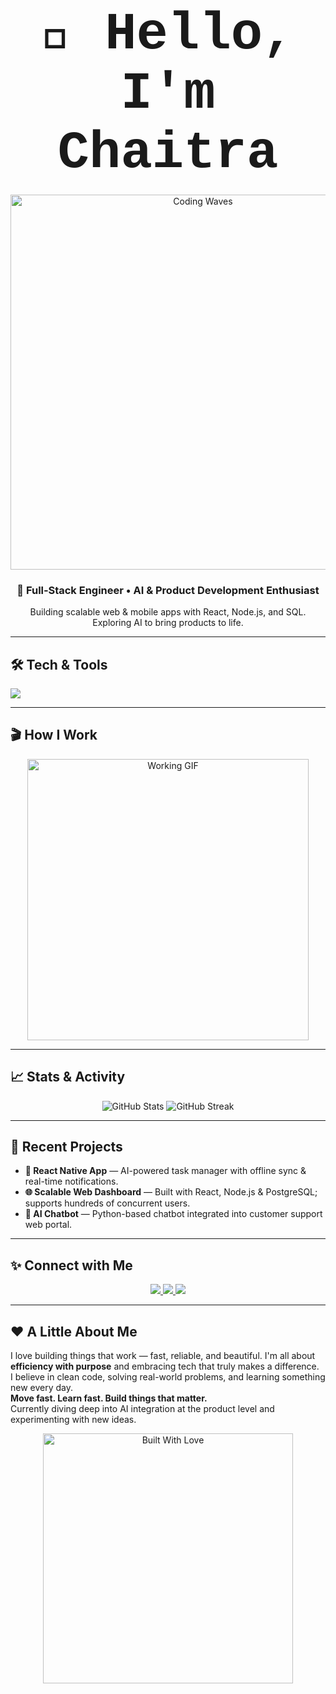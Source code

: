 <h1 align="center">
  <span style="font-family: 'Courier New', monospace; font-size: 3em;">👋 Hello, I'm Chaitra</span>
</h1>

<p align="center">
  <img src="https://media4.giphy.com/media/v1.Y2lkPTc5MGI3NjExOXZkdWN1aGozYmZ1MWpqaXNhaHBka210Z29oZ2tudGo4aXp0MHNldiZlcD12MV9pbnRlcm5hbF9naWZfYnlfaWQmY3Q9Zw/hpXdHPfFI5wTABdDx9/giphy.gif" alt="Coding Waves" width="600"/>
</p>

<h3 align="center">🌟 Full‑Stack Engineer • AI & Product Development Enthusiast</h3>
<p align="center">
  Building scalable web & mobile apps with React, Node.js, and SQL. Exploring AI to bring products to life.
</p>

---

## 🛠️ Tech & Tools
<p align="left">
  <img src="https://skillicons.dev/icons?i=js,ts,html,css,bootstrap,react,redux,nodejs,graphql,netlify,nextjs,express,java,python,sqlite,npm,linux,jquery,mysql,postgres,mongodb,tailwind,git,github,jenkins,gitlab,ai" />
</p>

---

## 🎬 How I Work
<p align="center">
  <img src="https://media1.giphy.com/media/v1.Y2lkPTc5MGI3NjExcnNoamdjemI0bWxkdzhnZXdlN3dmaWJlZDZyeWVpa3oxeTZmNjJsbSZlcD12MV9pbnRlcm5hbF9naWZfYnlfaWQmY3Q9Zw/SWoSkN6DxTszqIKEqv/giphy.gif" alt="Working GIF" width="450"/>
</p>

---

## 📈 Stats & Activity
<p align="center">
  <img src="https://github-readme-stats.vercel.app/api?username=Chaitra-project&theme=dracula&show_icons=true&count_private=true" alt="GitHub Stats" />
  <img src="https://github-readme-streak-stats.herokuapp.com/?user=Chaitra-project&theme=dracula" alt="GitHub Streak" />
</p>

---

## 🔭 Recent Projects
- **📱 React Native App** — AI-powered task manager with offline sync & real-time notifications.
- **🌐 Scalable Web Dashboard** — Built with React, Node.js & PostgreSQL; supports hundreds of concurrent users.
- **🤖 AI Chatbot** — Python-based chatbot integrated into customer support web portal.

---

## ✨ Connect with Me
<p align="center">
  <a href="https://www.linkedin.com/in/chaitra-kulkarni-422170199" target="_blank">
    <img src="https://img.shields.io/badge/LinkedIn-0A66C2?style=for-the-badge&logo=linkedin&logoColor=white"/>
  </a>
  <a href="mailto:kchaitra0308@gmail.com">
    <img src="https://img.shields.io/badge/Email-D14836?style=for-the-badge&logo=gmail&logoColor=white"/>
  </a>
  <a href="https://yourportfolio.com" target="_blank">
    <img src="https://img.shields.io/badge/Portfolio-000000?style=for-the-badge&logo=github"/>
  </a>
</p>

---

## ❤ A Little About Me  
I love building things that work — fast, reliable, and beautiful. I'm all about **efficiency with purpose** and embracing tech that truly makes a difference.  
I believe in clean code, solving real-world problems, and learning something new every day.  
**Move fast. Learn fast. Build things that matter.**  
Currently diving deep into AI integration at the product level and experimenting with new ideas.

<p align="center">
  <img src="https://media.giphy.com/media/L8K62iTDkzGX6/giphy.gif" alt="Built With Love" width="400"/>
</p>
